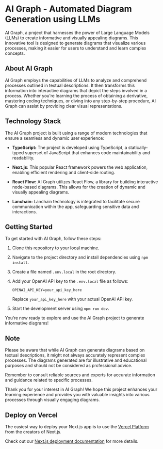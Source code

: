 # AI Graph - Automated Diagram Generation using LLMs

 AI Graph, a project that harnesses the power of Large Language Models (LLMs) to create informative and visually appealing diagrams. This innovative tool is designed to generate diagrams that visualize various processes, making it easier for users to understand and learn complex concepts.

## About AI Graph

AI Graph employs the capabilities of LLMs to analyze and comprehend processes outlined in textual descriptions. It then transforms this information into interactive diagrams that depict the steps involved in a process. Whether you're learning the process of obtaining a derivative, mastering coding techniques, or diving into any step-by-step procedure, AI Graph can assist by providing clear visual representations.

## Technology Stack

The AI Graph project is built using a range of modern technologies that ensure a seamless and dynamic user experience:

- **TypeScript:** The project is developed using TypeScript, a statically-typed superset of JavaScript that enhances code maintainability and readability.

- **Next.js:** This popular React framework powers the web application, enabling efficient rendering and client-side routing.

- **React Flow:** AI Graph utilizes React Flow, a library for building interactive node-based diagrams. This allows for the creation of dynamic and visually appealing diagrams.

- **Lanchain:** Lanchain technology is integrated to facilitate secure communication within the app, safeguarding sensitive data and interactions.

## Getting Started

To get started with AI Graph, follow these steps:

1. Clone this repository to your local machine.
2. Navigate to the project directory and install dependencies using `npm install`.
3. Create a file named `.env.local` in the root directory.
4. Add your OpenAI API key to the `.env.local` file as follows:

   ```plaintext
   OPENAI_API_KEY=your_api_key_here
   ```

   Replace `your_api_key_here` with your actual OpenAI API key.

5. Start the development server using `npm run dev`.

You're now ready to explore and use the AI Graph project to generate informative diagrams!

## Note

Please be aware that while AI Graph can generate diagrams based on textual descriptions, it might not always accurately represent complex processes. The diagrams generated are for illustrative and educational purposes and should not be considered as professional advice.

Remember to consult reliable sources and experts for accurate information and guidance related to specific processes.

Thank you for your interest in AI Graph! We hope this project enhances your learning experience and provides you with valuable insights into various processes through visually engaging diagrams.

## Deploy on Vercel

The easiest way to deploy your Next.js app is to use the [Vercel Platform](https://vercel.com/new?utm_medium=default-template&filter=next.js&utm_source=create-next-app&utm_campaign=create-next-app-readme) from the creators of Next.js.

Check out our [Next.js deployment documentation](https://nextjs.org/docs/deployment) for more details.
